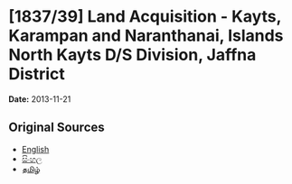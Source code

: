 # [1837/39] Land Acquisition - Kayts, Karampan and Naranthanai, Islands North Kayts D/S Division, Jaffna District

**Date:** 2013-11-21

## Original Sources

- [English](https://documents.gov.lk/view/extra-gazettes/2013/11/1837-39_E.pdf)
- [සිංහල](https://documents.gov.lk/view/extra-gazettes/2013/11/1837-39_S.pdf)
- [தமிழ்](https://documents.gov.lk/view/extra-gazettes/2013/11/1837-39_T.pdf)
